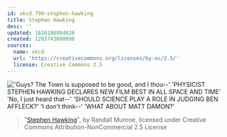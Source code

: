 ```yaml
---
id: xkcd.799-stephen-hawking
title: Stephen Hawking
desc: ''
updated: 1616186984626
created: 1285743600000
sources:
  name: xkcd
  url: 'https://creativecommons.org/licenses/by-nc/2.5/'
  license: Creative Commons 2.5
---
```

!['Guys?  The Town is supposed to be good, and I thou--' 'PHYSICIST STEPHEN HAWKING DECLARES NEW FILM BEST IN ALL SPACE AND TIME' 'No, I just heard that--' 'SHOULD SCIENCE PLAY A ROLE IN JUDGING BEN AFFLECK?' 'I don't think--' 'WHAT ABOUT MATT DAMON?'](https://imgs.xkcd.com/comics/stephen_hawking.png)
> "[Stephen Hawking](https://xkcd.com/799/)", by Randall Munroe, licensed under Creative Commons Attribution-NonCommercial 2.5 License
